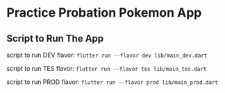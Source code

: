 # Practice Probation Pokemon App

## Script to Run The App
script to run DEV flavor: 
`flutter run --flavor dev lib/main_dev.dart`

script to run TES flavor: 
`flutter run --flavor tes lib/main_tes.dart`

script to run PROD flavor: 
`flutter run --flavor prod lib/main_prod.dart`
